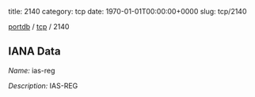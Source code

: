 title: 2140
category: tcp
date: 1970-01-01T00:00:00+0000
slug: tcp/2140

[portdb](/) / [tcp](/category/tcp.html) / 2140


## IANA Data

_Name:_ ias-reg

_Description:_ IAS-REG

